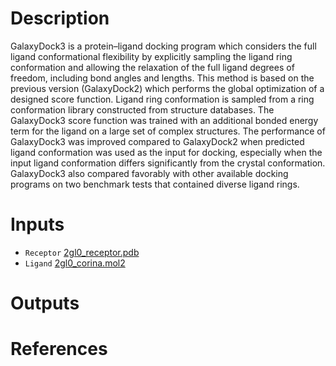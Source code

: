 # Description

GalaxyDock3 is a protein–ligand docking program which considers the full ligand conformational flexibility by explicitly sampling the ligand ring conformation and allowing the relaxation of the full ligand degrees of freedom, including bond angles and lengths. This method is based on the previous version (GalaxyDock2) which performs the global optimization of a designed score function. Ligand ring conformation is sampled from a ring conformation library constructed from structure databases. The GalaxyDock3 score function was trained with an additional bonded energy term for the ligand on a large set of complex structures. The performance of GalaxyDock3 was improved compared to GalaxyDock2 when predicted ligand conformation was used as the input for docking, especially when the input ligand conformation differs significantly from the crystal conformation. GalaxyDock3 also compared favorably with other available docking programs on two benchmark tests that contained diverse ligand rings.

# Inputs

- `Receptor` [2gl0_receptor.pdb](https://openapi.ad3.io/media/apps/galaxydock3/examples/input/2gl0_receptor.pdb)
- `Ligand` [2gl0_corina.mol2](https://openapi.ad3.io/media/apps/galaxydock3/examples/input/2gl0_corina.mol2)

# Outputs

# References
